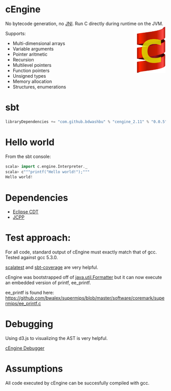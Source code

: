 # cEngine

No bytecode generation, no [JNI](https://en.wikipedia.org/wiki/Java_Native_Interface). Run C directly during runtime on the JVM.
<img align="right" src="cEngineLogo.png" width="100">

Supports:
- Multi-dimensional arrays
- Variable arguments
- Pointer aritmetic
- Recursion
- Multilevel pointers
- Function pointers
- Unsigned types
- Memory allocation
- Structures, enumerations

# sbt
```scala
libraryDependencies += "com.github.bdwashbu" % "cengine_2.11" % "0.0.5"
```

# Hello world

From the sbt console:
```scala
scala> import c.engine.Interpreter._
scala> c"""printf("Hello world!");"""
Hello world!
```

# Dependencies

* [Eclipse CDT](https://eclipse.org/cdt/)
* [JCPP](http://www.anarres.org/projects/jcpp/)

# Test approach:
For all code, standard output of cEngine must exactly match that of gcc.  Tested against gcc 5.3.0.

[scalatest](https://github.com/scalatest/scalatest) and [sbt-coverage](https://github.com/scoverage/sbt-scoverage) are very helpful.

cEngine was bootstrapped off of [java.util.Formatter](https://docs.oracle.com/javase/7/docs/api/java/util/Formatter.html) but it can now execute an embedded version of printf, ee_printf.

ee_printf is found here:
https://github.com/bwalex/supermips/blob/master/software/coremark/supermips/ee_printf.c

# Debugging

Using d3.js to visualizing the AST is very helpful.  

[cEngine Debugger](https://github.com/bdwashbu/cEngine_debugger)

# Assumptions
All code executed by cEngine can be succesfully compiled with gcc.  
